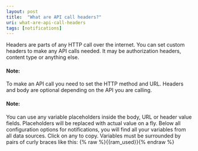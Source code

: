 ```yaml
---
layout: post
title:  "What are API call headers?"
uri: what-are-api-call-headers
tags: [notifications]
---
```


<p>
    Headers are parts of any HTTP call over the internet. You can set custom headers to make any API calls needed. It
    may be authorization headers, content type or anything else.
</p>

<!--more-->

<h4>Note:</h4>
<p>
    To make an API call you need to set the HTTP method and URL. Headers and body are optional depending on the API you
    are calling.
</p>

<h4>Note:</h4>
<p>
    You can use any variable placeholders inside the body, URL or header value fields. Placeholders will be replaced
    with actual value on a fly. Below all configuration options for notifications, you will find all your variables from
    all data sources. Click on any to copy. Variables must be surrounded by pairs of curly braces like this:
    <span class="t-code">{% raw %}{{ram_used}}{% endraw %}</span>
</p>